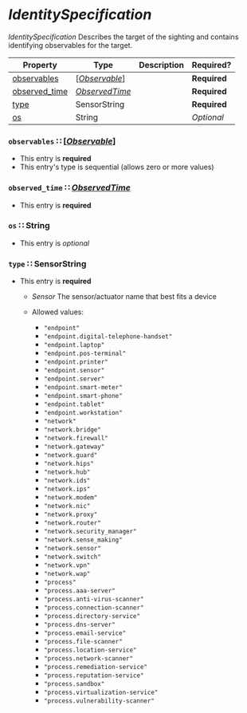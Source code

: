 <a id="map75"></a>
# *IdentitySpecification*

*IdentitySpecification* Describes the target of the sighting and contains identifying observables for the target.

| Property | Type | Description | Required? |
| -------- | ---- | ----------- | --------- |
|[observables](#observables-observableobservablemdmap81)|[[*Observable*](./Observable.md#map81)]| |**Required**|
|[observed_time](#observed_time-observedtimeobservedtimemdmap82)|[*ObservedTime*](./ObservedTime.md#map82)| |**Required**|
|[type](#type-sensorstring)|SensorString| |**Required**|
|[os](#os-string)|String| |_Optional_|


<a id="observables-observableobservablemdmap81"></a>
### `observables` ∷ [[*Observable*](./Observable.md#map81)]

* This entry is **required**
* This entry's type is sequential (allows zero or more values)


<a id="observed_time-observedtimeobservedtimemdmap82"></a>
### `observed_time` ∷ [*ObservedTime*](./ObservedTime.md#map82)

* This entry is **required**


<a id="os-string"></a>
### `os` ∷ String

* This entry is _optional_



<a id="type-sensorstring"></a>
### `type` ∷ SensorString

* This entry is **required**


  * *Sensor* The sensor/actuator name that best fits a device

  * Allowed values:
    * `"endpoint"`
    * `"endpoint.digital-telephone-handset"`
    * `"endpoint.laptop"`
    * `"endpoint.pos-terminal"`
    * `"endpoint.printer"`
    * `"endpoint.sensor"`
    * `"endpoint.server"`
    * `"endpoint.smart-meter"`
    * `"endpoint.smart-phone"`
    * `"endpoint.tablet"`
    * `"endpoint.workstation"`
    * `"network"`
    * `"network.bridge"`
    * `"network.firewall"`
    * `"network.gateway"`
    * `"network.guard"`
    * `"network.hips"`
    * `"network.hub"`
    * `"network.ids"`
    * `"network.ips"`
    * `"network.modem"`
    * `"network.nic"`
    * `"network.proxy"`
    * `"network.router"`
    * `"network.security_manager"`
    * `"network.sense_making"`
    * `"network.sensor"`
    * `"network.switch"`
    * `"network.vpn"`
    * `"network.wap"`
    * `"process"`
    * `"process.aaa-server"`
    * `"process.anti-virus-scanner"`
    * `"process.connection-scanner"`
    * `"process.directory-service"`
    * `"process.dns-server"`
    * `"process.email-service"`
    * `"process.file-scanner"`
    * `"process.location-service"`
    * `"process.network-scanner"`
    * `"process.remediation-service"`
    * `"process.reputation-service"`
    * `"process.sandbox"`
    * `"process.virtualization-service"`
    * `"process.vulnerability-scanner"`
